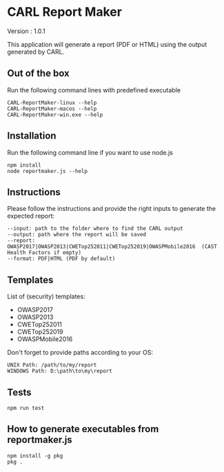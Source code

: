 # CARL Report Maker

Version : 1.0.1

This application will generate a report (PDF or HTML) using the output generated by CARL.

## Out of the box

Run the following command lines with predefined executable
```
CARL-ReportMaker-linux --help
CARL-ReportMaker-macos --help
CARL-ReportMaker-win.exe --help
```

## Installation

Run the following command line if you want to use node.js

```
npm install
node reportmaker.js --help
```
## Instructions

Please follow the instructions and provide the right inputs to generate the expected report:

```
--input: path to the folder where to find the CARL output
--output: path where the report will be saved
--report: OWASP2017|OWASP2013|CWETop252011|CWETop252019|OWASPMobile2016  (CAST Health Factors if empty)
--format: PDF|HTML (PDF by default)
```
## Templates

List of (security) templates:
  - OWASP2017
  - OWASP2013
  - CWETop252011
  - CWETop252019
  - OWASPMobile2016

Don't forget to provide paths according to your OS:
```
UNIX Path: /path/to/my/report
WINDOWS Path: D:\path\to\my\report
```

## Tests

```
npm run test
```

## How to generate executables from reportmaker.js

```
npm install -g pkg
pkg .
```
